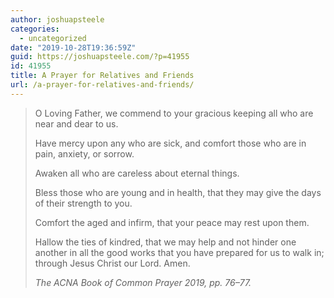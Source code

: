 ```yaml
---
author: joshuapsteele
categories:
  - uncategorized
date: "2019-10-28T19:36:59Z"
guid: https://joshuapsteele.com/?p=41955
id: 41955
title: A Prayer for Relatives and Friends
url: /a-prayer-for-relatives-and-friends/
---
```


> O Loving Father, we commend to your gracious keeping all who are near and dear to us.
> 
> Have mercy upon any who are sick, and comfort those who are in pain, anxiety, or sorrow.
> 
> Awaken all who are careless about eternal things.
> 
> Bless those who are young and in health, that they may give the days of their strength to you.
> 
> Comfort the aged and infirm, that your peace may rest upon them.
> 
> Hallow the ties of kindred, that we may help and not hinder one another in all the good works that you have prepared for us to walk in; through Jesus Christ our Lord. Amen.
> 
> <cite>The ACNA Book of Common Prayer 2019, pp. 76–77.</cite>